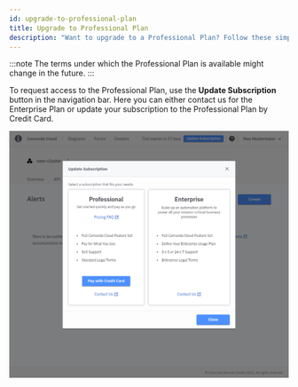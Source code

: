 ```yaml
---
id: upgrade-to-professional-plan
title: Upgrade to Professional Plan
description: "Want to upgrade to a Professional Plan? Follow these simple steps."
---
```


:::note
The terms under which the Professional Plan is available might change in the future.
:::

To request access to the Professional Plan, use the **Update Subscription** button in the navigation bar. Here you can either contact us for the Enterprise Plan or update your subscription to the Professional Plan by Credit Card.

![paid-request](./img/early-access-paid-request.png)
